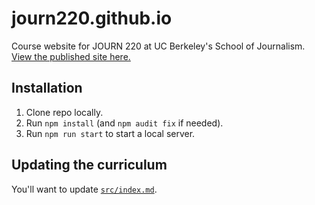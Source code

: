 # journ220.github.io

Course website for JOURN 220 at UC Berkeley's School of Journalism. [View the published site here.](https://journ220.github.io)

## Installation

1. Clone repo locally.
2. Run `npm install` (and `npm audit fix` if needed).
3. Run `npm run start` to start a local server.

## Updating the curriculum

You'll want to update [`src/index.md`](src/index.md).

